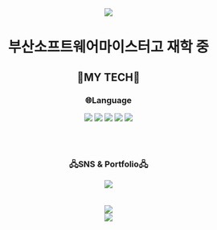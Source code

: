 <div align="center">
  <img src="https://capsule-render.vercel.app/api?type=waving&color=auto&height=200&section=header&text=YoungHyun&fontSize=90" />
</div>

<div align="center">
  <h1>부산소프트웨어마이스터고 재학 중</h1>
  <h2>📖MY TECH📖</h2>
  <h3>🌐Language</h3>
  <img src="https://img.shields.io/badge/JavaScript-F7DF1E?style=flat&logo=JavaScript&logoColor=white" />
  <img src="https://img.shields.io/badge/HTML5-E34F26?style=flat&logo=HTML5&logoColor=white" />
  <img src="https://img.shields.io/badge/CSS3-1572B6?style=flat&logo=CSS3&logoColor=white" />
  <img src="https://img.shields.io/badge/Python-3776AB?style=flat&logo=Python&logoColor=white" />
  <img src="https://img.shields.io/badge/C-A8B9CC?style=flat&logo=C&logoColor=white" />
  
  <br><br>
  <h3>🖧SNS & Portfolio🖧</h3>
  <a href="https://www.instagram.com/jyh071116/">
  <img src="https://img.shields.io/badge/Instagram-E4405F?style=flat&logo=Instagram&logoColor=white"/>
  </a>
  <br><br><br>
  <img src="https://github-readme-stats.vercel.app/api/top-langs/?username=jyh071116&layout=compact">
  <br>
  <a herf="https://solved.ac/profile/jyh071116/", target="_blank">
	<img src=http://mazassumnida.wtf/api/v2/generate_badge?boj=jyh071116>
</a>

</div>
